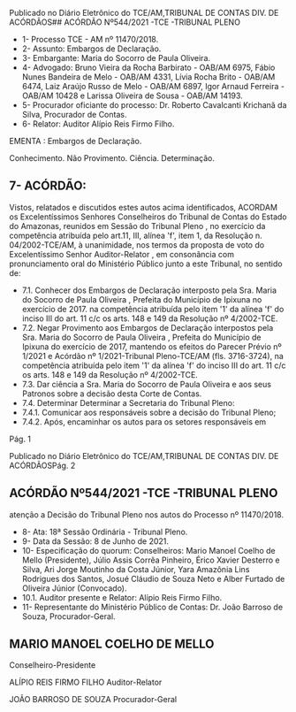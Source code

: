 Publicado  no  Diário  Eletrônico do TCE/AM,TRIBUNAL DE CONTAS DIV. DE ACÓRDÃOS## ACÓRDÃO Nº544/2021 -TCE -TRIBUNAL PLENO

- 1- Processo TCE - AM nº 11470/2018.
- 2- Assunto: Embargos de Declaração.
- 3- Embargante: Maria do Socorro de Paula Oliveira.
- 4- Advogado: Bruno Vieira da Rocha Barbirato - OAB/AM 6975, Fábio Nunes Bandeira de Melo - OAB/AM 4331, Lívia Rocha Brito  - OAB/AM 6474, Laiz Araújo Russo de Melo  -  OAB/AM  6897,  Igor  Arnaud  Ferreira  -  OAB/AM  10428  e  Larissa  Oliveira  de Sousa - OAB/AM 14193.
- 5- Procurador  oficiante  do  processo: Dr. Roberto  Cavalcanti  Krichanã  da  Silva, Procurador de Contas.
- 6- Relator: Auditor Alípio Reis Firmo Filho.

EMENTA : Embargos de Declaração.

Conhecimento. Não Provimento. Ciência. Determinação.

## 7- ACÓRDÃO:

Vistos, relatados e discutidos estes autos acima identificados, ACORDAM os Excelentíssimos Senhores Conselheiros do Tribunal de Contas do Estado do Amazonas, reunidos  em  Sessão  do Tribunal  Pleno ,  no  exercício  da  competência  atribuída  pelo art.11,  III,  alínea  'f',  item  1,  da  Resolução  n.  04/2002-TCE/AM, à  unanimidade, nos termos da proposta de voto do Excelentíssimo Senhor Auditor-Relator , em consonância com pronunciamento oral do Ministério Público junto a este Tribunal, no sentido de:

- 7.1. Conhecer dos  Embargos  de  Declaração  interposto  pela Sra. Maria  do Socorro de Paula Oliveira , Prefeita do  Município de Ipixuna no exercício de 2017. na competência atribuída pelo item '1' da alínea 'f' do inciso III do art. 11 c/c os arts. 148 e 149 da Resolução nº 4/2002-TCE.
- 7.2. Negar  Provimento aos Embargos  de  Declaração  interpostos  pela Sra. Maria do Socorro de Paula Oliveira , Prefeita do Município de Ipixuna do exercício  de  2017, mantendo  os  efeitos  do  Parecer  Prévio  nº  1/2021  e Acórdão nº 1/2021-Tribunal Pleno-TCE/AM (fls. 3716-3724), na  competência atribuída pelo item '1' da alínea 'f' do inciso III do art. 11 c/c os arts. 148 e 149 da Resolução nº 4/2002-TCE.
- 7.3. Dar  ciência a  Sra. Maria  do  Socorro  de  Paula  Oliveira e  aos  seus Patronos sobre a decisão desta Corte de Contas.
- 7.4. Determinar Determinar a Secretaria do Tribunal Pleno:
- 7.4.1. Comunicar  aos  responsáveis  sobre  a  decisão  do  Tribunal Pleno;
- 7.4.2. Após, encaminhar os autos para os setores responsáveis em

Pág. 1

Publicado  no  Diário  Eletrônico do TCE/AM,TRIBUNAL DE CONTAS DIV. DE ACÓRDÃOSPág. 2

## ACÓRDÃO Nº544/2021 -TCE -TRIBUNAL PLENO

atenção a Decisão do Tribunal Pleno nos autos do Processo nº 11470/2018.

- 8- Ata: 18ª Sessão Ordinária - Tribunal Pleno.
- 9- Data da Sessão: 8 de Junho de 2021.
- 10-  Especificação do quorum: Conselheiros: Mario Manoel Coelho de Mello (Presidente),  Júlio  Assis  Corrêa  Pinheiro,  Érico  Xavier  Desterro  e  Silva,  Ari  Jorge Moutinho da Costa Júnior, Yara Amazônia Lins Rodrigues dos Santos, Josué Cláudio de Souza Neto e Alber Furtado de Oliveira Júnior (Convocado).
- 10.1. Auditor presente e Relator: Alípio Reis Firmo Filho.
- 11-  Representante  do  Ministério  Público  de  Contas: Dr. João  Barroso  de  Souza, Procurador-Geral.

## MARIO MANOEL COELHO DE MELLO

Conselheiro-Presidente

ALÍPIO REIS FIRMO FILHO Auditor-Relator

JOÃO BARROSO DE SOUZA Procurador-Geral